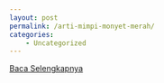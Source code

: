 ```yaml
---
layout: post
permalink: /arti-mimpi-monyet-merah/
categories:
    - Uncategorized
---
```


[Baca Selengkapnya](/10)